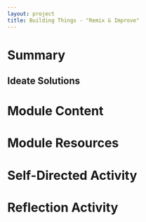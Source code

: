 ```yaml
---
layout: project
title: Building Things - "Remix & Improve"
---
```


# Summary

## Ideate Solutions

# Module Content

# Module Resources

# Self-Directed Activity

# Reflection Activity
